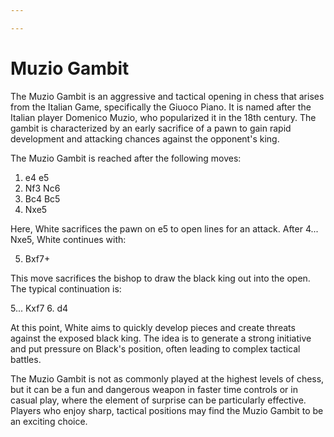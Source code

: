 ```yaml
---

---
```

# Muzio Gambit

The Muzio Gambit is an aggressive and tactical opening in chess that arises from the Italian Game, specifically the Giuoco Piano. It is named after the Italian player Domenico Muzio, who popularized it in the 18th century. The gambit is characterized by an early sacrifice of a pawn to gain rapid development and attacking chances against the opponent's king.

The Muzio Gambit is reached after the following moves:

1. e4 e5
2. Nf3 Nc6
3. Bc4 Bc5
4. Nxe5

Here, White sacrifices the pawn on e5 to open lines for an attack. After 4... Nxe5, White continues with:

5. Bxf7+

This move sacrifices the bishop to draw the black king out into the open. The typical continuation is:

5... Kxf7
6. d4

At this point, White aims to quickly develop pieces and create threats against the exposed black king. The idea is to generate a strong initiative and put pressure on Black's position, often leading to complex tactical battles.

The Muzio Gambit is not as commonly played at the highest levels of chess, but it can be a fun and dangerous weapon in faster time controls or in casual play, where the element of surprise can be particularly effective. Players who enjoy sharp, tactical positions may find the Muzio Gambit to be an exciting choice.